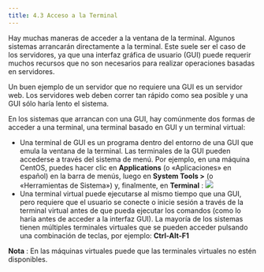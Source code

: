 ```yaml
---
title: 4.3 Acceso a la Terminal
---
```


Hay muchas maneras de acceder a la ventana de la terminal. Algunos sistemas arrancarán directamente a la terminal. Este suele ser el caso de los servidores, ya que una interfaz gráfica de usuario (GUI) puede requerir muchos recursos que no son necesarios para realizar operaciones basadas en servidores.

Un buen ejemplo de un servidor que no requiere una GUI es un servidor web. Los servidores web deben correr tan rápido como sea posible y una GUI sólo haría lento el sistema.

En los sistemas que arrancan con una GUI, hay comúnmente dos formas de acceder a una terminal, una terminal basado en GUI y un terminal virtual:

* Una terminal de GUI es un programa dentro del entorno de una GUI que emula la ventana de la terminal. Las terminales de la GUI pueden accederse a través del sistema de menú. Por ejemplo, en una máquina CentOS, puedes hacer clic en **Applications** (o «Aplicaciones» en español) en la barra de menús, luego en **System Tools >** (o «Herramientas de Sistema») y, finalmente, en **Terminal** :
  ![](https://ndg-content-dev.s3.amazonaws.com/media/images/4.4_1.png)
* Una terminal virtual puede ejecutarse al mismo tiempo que una GUI, pero requiere que el usuario se conecte o inicie sesión a través de la terminal virtual antes de que pueda ejecutar los comandos (como lo haría antes de acceder a la interfaz GUI). La mayoría de los sistemas tienen múltiples terminales virtuales que se pueden acceder pulsando una combinación de teclas, por ejemplo: **Ctrl-Alt-F1**

**Nota** : En las máquinas virtuales puede que las terminales virtuales no estén disponibles.
